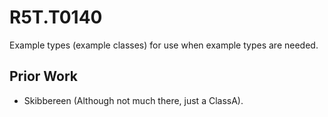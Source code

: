 # R5T.T0140
Example types (example classes) for use when example types are needed.


## Prior Work

* Skibbereen (Although not much there, just a ClassA).
